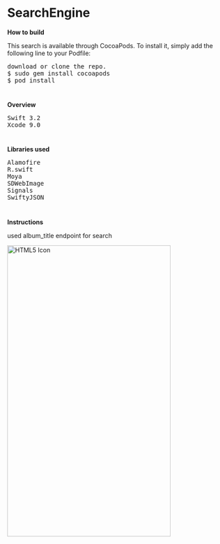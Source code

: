 # SearchEngine

<b>How to build</b>
<p>This search is available through CocoaPods. To install it, simply add the following line to your Podfile:</p>
<pre>
download or clone the repo.
$ sudo gem install cocoapods
$ pod install
</pre>

<h1></h1>

<b>Overview</b>
<pre>
Swift 3.2
Xcode 9.0
</pre>

<h1></h1>

<b>Libraries used</b>
<pre>
Alamofire
R.swift
Moya
SDWebImage
Signals
SwiftyJSON
</pre>

<h1></h1>

<b>Instructions</b>

used album_title endpoint for search

<img src="https://image.prntscr.com/image/JAksG4WuTh_6x-qw60YuaQ.png" alt="HTML5 Icon" width="375" height="667">
